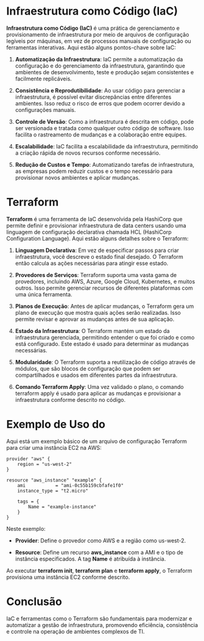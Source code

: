 # Infraestrutura como Código (IaC)

**Infraestrutura como Código (IaC)** é uma prática de gerenciamento e provisionamento de infraestrutura por meio de arquivos de configuração legíveis por máquinas, em vez de processos manuais de configuração ou ferramentas interativas. Aqui estão alguns pontos-chave sobre IaC:

1. **Automatização da Infraestrutura**: IaC permite a automatização da configuração e do gerenciamento da infraestrutura, garantindo que ambientes de desenvolvimento, teste e produção sejam consistentes e facilmente replicáveis.

2.  **Consistência e Reprodutibilidade**: Ao usar código para gerenciar a infraestrutura, é possível evitar discrepâncias entre diferentes ambientes. Isso reduz o risco de erros que podem ocorrer devido a configurações manuais.

3. **Controle de Versão**: Como a infraestrutura é descrita em código, pode ser versionada e tratada como qualquer outro código de software. Isso facilita o rastreamento de mudanças e a colaboração entre equipes.

4. **Escalabilidade**: IaC facilita a escalabilidade da infraestrutura, permitindo a criação rápida de novos recursos conforme necessário.

5. **Redução de Custos e Tempo**: Automatizando tarefas de infraestrutura, as empresas podem reduzir custos e o tempo necessário para provisionar novos ambientes e aplicar mudanças.

# Terraform

**Terraform** é uma ferramenta de IaC desenvolvida pela HashiCorp que permite definir e provisionar infraestrutura de data centers usando uma linguagem de configuração declarativa chamada HCL (HashiCorp Configuration Language). Aqui estão alguns detalhes sobre o Terraform:

1. **Linguagem Declarativa**: Em vez de especificar passos para criar infraestrutura, você descreve o estado final desejado. O Terraform então calcula as ações necessárias para atingir esse estado.

2. **Provedores de Serviços**: Terraform suporta uma vasta gama de provedores, incluindo AWS, Azure, Google Cloud, Kubernetes, e muitos outros. Isso permite gerenciar recursos de diferentes plataformas com uma única ferramenta.

3. **Planos de Execução**: Antes de aplicar mudanças, o Terraform gera um plano de execução que mostra quais ações serão realizadas. Isso permite revisar e aprovar as mudanças antes de sua aplicação.

4. **Estado da Infraestrutura**: O Terraform mantém um estado da infraestrutura gerenciada, permitindo entender o que foi criado e como está configurado. Este estado é usado para determinar as mudanças necessárias.

5. **Modularidade**: O Terraform suporta a reutilização de código através de módulos, que são blocos de configuração que podem ser compartilhados e usados em diferentes partes da infraestrutura.

6. **Comando Terraform Apply**: Uma vez validado o plano, o comando terraform apply é usado para aplicar as mudanças e provisionar a infraestrutura conforme descrito no código.

# Exemplo de Uso do

Aqui está um exemplo básico de um arquivo de configuração Terraform para criar uma instância EC2 na AWS:

    provider "aws" {
        region = "us-west-2"
    }

    resource "aws_instance" "example" {
        ami           = "ami-0c55b159cbfafe1f0"
        instance_type = "t2.micro"

        tags = {
            Name = "example-instance"
        }
    }

Neste exemplo:

- **Provider**: Define o provedor como AWS e a região como us-west-2.

- **Resource**: Define um recurso **aws_instance** com a AMI e o tipo de instância especificados. A tag **Name** é atribuída à instância.

Ao executar **terraform init**, **terraform plan** e **terraform apply**, o Terraform provisiona uma instância EC2 conforme descrito.

# Conclusão
IaC e ferramentas como o Terraform são fundamentais para modernizar e automatizar a gestão de infraestrutura, promovendo eficiência, consistência e controle na operação de ambientes complexos de TI.